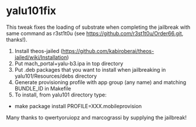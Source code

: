 # yalu101fix

This tweak fixes the loading of substrate when completing the jailbreak with same command as r3st1t0u (see https://github.com/r3st1t0u/Order66.git, thanks!). 

1. Install theos-jailed (https://github.com/kabiroberai/theos-jailed/wiki/Installation)
2. Put mach_portal+yalu-b3.ipa in top directory
3. Put .deb packages that you want to install when jailbreaking in yalu101/Resources/debs directory
4. Generate provisioning profile with app group (any name) and matching BUNDLE_ID in Makefile
5. To install, from yalu101 directory type:
  * make package install PROFILE=XXX.mobileprovision

Many thanks to qwertyoruiopz and marcograssi by supplying the jailbreak!

